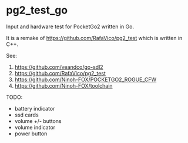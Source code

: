 # pg2_test_go

Input and hardware test for PocketGo2 written in Go.

It is a remake of https://github.com/RafaVico/pg2_test
which is written in C++.

See:

1. https://github.com/veandco/go-sdl2
2. https://github.com/RafaVico/pg2_test
3. https://github.com/Ninoh-FOX/POCKETGO2_ROGUE_CFW
4. https://github.com/Ninoh-FOX/toolchain

TODO:

- battery indicator
- ssd cards
- volume +/- buttons
- volume indicator
- power button